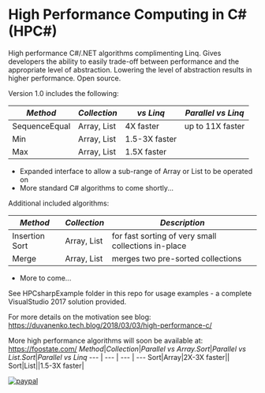# High Performance Computing in C# (HPC#)

High performance C#/.NET algorithms complimenting Linq. Gives developers the ability to easily trade-off between performance and the appropriate level of abstraction.
Lowering the level of abstraction results in higher performance. Open source.

Version 1.0 includes the following:

*Method*|*Collection*|*vs Linq*|*Parallel vs Linq*
--- | --- | --- | ---
SequenceEqual|Array, List|4X faster|up to 11X faster
Min|Array, List|1.5-3X faster
Max|Array, List|1.5X faster

- Expanded interface to allow a sub-range of Array or List to be operated on
- More standard C# algorithms to come shortly...

Additional included algorithms:

*Method*|*Collection*|*Description*
--- | --- | ---
Insertion Sort|Array, List|for fast sorting of very small collections in-place
Merge|Array, List|merges two pre-sorted collections

- More to come...

See HPCsharpExample folder in this repo for usage examples - a complete VisualStudio 2017 solution provided.

For more details on the motivation see blog:
https://duvanenko.tech.blog/2018/03/03/high-performance-c/

More high performance algorithms will soon be available at:
https://foostate.com/
*Method*|*Collection*|*Parallel vs Array.Sort*|*Parallel vs List.Sort*|*Parallel vs Linq*
--- | --- | --- | ---
Sort|Array|2X-3X faster||
Sort|List||1.5-3X faster|



[![paypal](https://www.paypalobjects.com/en_US/i/btn/btn_donateCC_LG.gif)](https://www.paypal.com/cgi-bin/webscr?cmd=_s-xclick&hosted_button_id=LDD8L7UPAC7QL)
